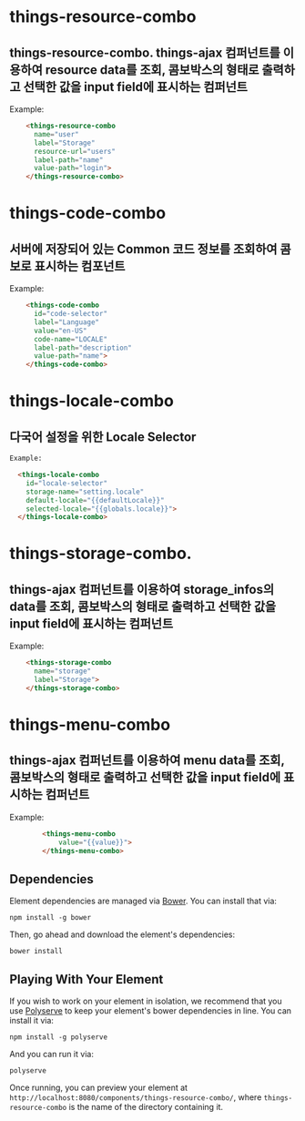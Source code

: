 # things-resource-combo

## things-resource-combo. things-ajax 컴퍼넌트를 이용하여 resource data를 조회, 콤보박스의 형태로 출력하고 선택한 값을 input field에 표시하는 컴퍼넌트

Example:

```html
    <things-resource-combo
      name="user"
      label="Storage"
      resource-url="users"
      label-path="name"
      value-path="login">
    </things-resource-combo>
```

# things-code-combo

## 서버에 저장되어 있는 Common 코드 정보를 조회하여 콤보로 표시하는 컴포넌트

Example:
```html
    <things-code-combo
      id="code-selector"
      label="Language"
      value="en-US"
      code-name="LOCALE"
      label-path="description"
      value-path="name">
    </things-code-combo>
```

# things-locale-combo

## 다국어 설정을 위한 Locale Selector
```html
Example:

  <things-locale-combo
    id="locale-selector"
    storage-name="setting.locale"
    default-locale="{{defaultLocale}}"
    selected-locale="{{globals.locale}}">
  </things-locale-combo>
```

# things-storage-combo.
## things-ajax 컴퍼넌트를 이용하여 storage_infos의 data를 조회, 콤보박스의 형태로 출력하고 선택한 값을 input field에 표시하는 컴퍼넌트

Example:
```html
    <things-storage-combo
      name="storage"
      label="Storage">
    </things-storage-combo>
```

#	things-menu-combo
## things-ajax 컴퍼넌트를 이용하여 menu data를 조회, 콤보박스의 형태로 출력하고 선택한 값을 input field에 표시하는 컴퍼넌트

Example:
```html
		<things-menu-combo
			value="{{value}}">
		</things-menu-combo>
```

## Dependencies

Element dependencies are managed via [Bower](http://bower.io/). You can
install that via:

    npm install -g bower

Then, go ahead and download the element's dependencies:

    bower install


## Playing With Your Element

If you wish to work on your element in isolation, we recommend that you use
[Polyserve](https://github.com/PolymerLabs/polyserve) to keep your element's
bower dependencies in line. You can install it via:

    npm install -g polyserve

And you can run it via:

    polyserve

Once running, you can preview your element at
`http://localhost:8080/components/things-resource-combo/`, where `things-resource-combo` is the name of the directory containing it.

